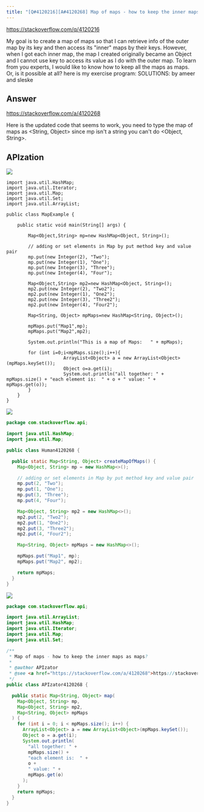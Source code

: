 ```yaml
---
title: "[Q#4120216][A#4120268] Map of maps - how to keep the inner maps as maps?"
---
```


https://stackoverflow.com/q/4120216

My goal is to create a map of maps so that I can retrieve info of the outer map by its key and then access its &quot;inner&quot; maps by their keys.
However, when I got each inner map, the map I created originally became an Object and I cannot use key to access its value as I do with the outer map.
To learn from you experts, I would like to know how to keep all the maps as maps.  Or, is it possible at all?
here is my exercise program:
SOLUTIONS:
by ameer and sleske

## Answer

https://stackoverflow.com/a/4120268

Here is the updated code that seems to work, you need to type the map of maps as &lt;String, Object&gt; since mp isn&#x27;t a string you can&#x27;t do &lt;Object, String&gt;.

## APIzation

<div class="code-3columns-row">

<div class="code-3columns-column">

<div><img src="/stackoverflow.png" /></div>

```plain
import java.util.HashMap;
import java.util.Iterator;
import java.util.Map;
import java.util.Set;
import java.util.ArrayList;

public class MapExample {

    public static void main(String[] args) {

        Map<Object,String> mp=new HashMap<Object, String>();

        // adding or set elements in Map by put method key and value pair
        mp.put(new Integer(2), "Two");
        mp.put(new Integer(1), "One");
        mp.put(new Integer(3), "Three");
        mp.put(new Integer(4), "Four");

        Map<Object,String> mp2=new HashMap<Object, String>();
        mp2.put(new Integer(2), "Two2");
        mp2.put(new Integer(1), "One2");
        mp2.put(new Integer(3), "Three2");
        mp2.put(new Integer(4), "Four2");

        Map<String, Object> mpMaps=new HashMap<String, Object>();

        mpMaps.put("Map1",mp);
        mpMaps.put("Map2",mp2);

        System.out.println("This is a map of Maps:   " + mpMaps); 

        for (int i=0;i<mpMaps.size();i++){
                     ArrayList<Object> a = new ArrayList<Object>(mpMaps.keySet());
                     Object o=a.get(i);
                     System.out.println("all together: " + mpMaps.size() + "each element is:  " + o + " value: " + mpMaps.get(o));
        }             
    }
}
```

</div>

<div class="code-3columns-column">

<div><img src="/human.png" /></div>

```java
package com.stackoverflow.api;

import java.util.HashMap;
import java.util.Map;

public class Human4120268 {

  public static Map<String, Object> createMapOfMaps() {
    Map<Object, String> mp = new HashMap<>();

    // adding or set elements in Map by put method key and value pair
    mp.put(2, "Two");
    mp.put(1, "One");
    mp.put(3, "Three");
    mp.put(4, "Four");

    Map<Object, String> mp2 = new HashMap<>();
    mp2.put(2, "Two2");
    mp2.put(1, "One2");
    mp2.put(3, "Three2");
    mp2.put(4, "Four2");

    Map<String, Object> mpMaps = new HashMap<>();

    mpMaps.put("Map1", mp);
    mpMaps.put("Map2", mp2);

    return mpMaps;
  }
}

```

</div>

<div class="code-3columns-column">

<div><img src="/apizator.png" /></div>

```java
package com.stackoverflow.api;

import java.util.ArrayList;
import java.util.HashMap;
import java.util.Iterator;
import java.util.Map;
import java.util.Set;

/**
 * Map of maps - how to keep the inner maps as maps?
 *
 * @author APIzator
 * @see <a href="https://stackoverflow.com/a/4120268">https://stackoverflow.com/a/4120268</a>
 */
public class APIzator4120268 {

  public static Map<String, Object> map(
    Map<Object, String> mp,
    Map<Object, String> mp2,
    Map<String, Object> mpMaps
  ) {
    for (int i = 0; i < mpMaps.size(); i++) {
      ArrayList<Object> a = new ArrayList<Object>(mpMaps.keySet());
      Object o = a.get(i);
      System.out.println(
        "all together: " +
        mpMaps.size() +
        "each element is:  " +
        o +
        " value: " +
        mpMaps.get(o)
      );
    }
    return mpMaps;
  }
}

```

</div>

</div>
